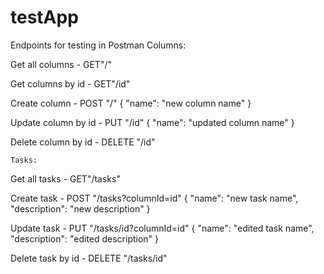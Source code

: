 # testApp
Endpoints for testing in Postman
    Columns:

Get all columns -  GET"/"

Get columns by id - GET"/id"

Create column - POST "/"
                {
                    "name": "new column name"
                }

Update column by id - PUT "/id"
                {
                    "name": "updated column name"
                }

Delete column by id - DELETE "/id"

    Tasks:
Get all tasks -  GET"/tasks"

Create task - POST "/tasks?columnId=id"
                {
                    "name": "new task name",
                    "description": "new description"
                }

Update task - PUT "/tasks/id?columnId=id"
                {
                    "name": "edited task name",
                    "description": "edited description"
                }

Delete task by id - DELETE "/tasks/id"

